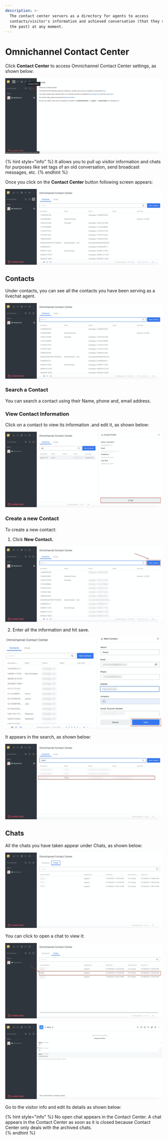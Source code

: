 ```yaml
---
description: >-
  The contact center servers as a directory for agents to access
  contacts/visitor's information and achieved conversation (that they served in
  the past) at any moment.
---
```


# Omnichannel Contact Center

Click **Contact Center** to access Omnichannel Contact Center settings, as shown below:

![](../../../.gitbook/assets/image%20%28217%29.png)

{% hint style="info" %}
It allows you to pull up visitor information and chats for purposes like set tags of an old conversation, send broadcast messages, etc.
{% endhint %}

Once you click on the **Contact Center** button following screen appears:

![](../../../.gitbook/assets/image%20%28211%29.png)

## Contacts

Under contacts, you can see all the contacts you have been serving as a livechat agent.

![](../../../.gitbook/assets/image%20%28214%29.png)

### Search a Contact

You can search a contact using their Name, phone and, email address.

### View Contact Information

Click on a contact to view its information .and edit it, as shown below:

![](../../../.gitbook/assets/image%20%28218%29.png)

### Create a new Contact

To create a new contact:

1. Click **New Contact.**

![](../../../.gitbook/assets/image%20%28212%29.png)

2. Enter all the information and hit save. 

![](../../../.gitbook/assets/image%20%28213%29.png)



It appears in the search, as shown below:

![](../../../.gitbook/assets/image%20%28219%29.png)

## Chats

All the chats you have taken appear under Chats,  as shown below:

![](../../../.gitbook/assets/image%20%28190%29.png)

You can click to open a chat to view it: 

![](../../../.gitbook/assets/image%20%28216%29.png)

![](../../../.gitbook/assets/image%20%28182%29.png)

Go to the visitor info and edit its details as shown below:



{% hint style="info" %}
No open chat appears in the Contact Center. A chat appears in the Contact Center as soon as it is closed because Contact Center only deals with the archived chats.         
{% endhint %}

